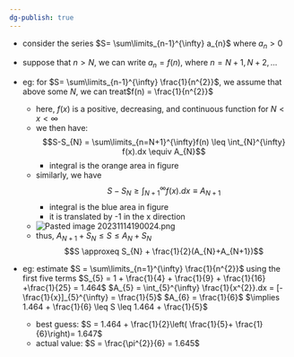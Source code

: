 ```yaml
---
dg-publish: true
---
```


- consider the series $S= \sum\limits_{n-1}^{\infty} a_{n}$ where $a_{n}>0$
- suppose that $n>N$, we can write $a_{n}=f(n)$, where $n = N+1, N+2, ...$

- eg: for $S= \sum\limits_{n-1}^{\infty} \frac{1}{n^{2}}$, we assume that above some $N$, we can treat$f(n) = \frac{1}{n^{2}}$
	- here, $f(x)$ is a positive, decreasing, and continuous function for $N<x<\infty$
	- we then have: 
	$$S-S_{N} = \sum\limits_{n=N+1}^{\infty}f(n) \leq \int_{N}^{\infty} f(x).dx \equiv A_{N}$$
		- integral is the orange area in figure
	- similarly, we have 
	$$S-S_{N} \geq \int_{N+1}^{\infty}f(x).dx \equiv A_{N+1}$$
		- integral is the blue area in figure
		- it is translated by -1 in the x direction
	- ![Pasted image 20231114190024.png](/img/user/pics/Pasted%20image%2020231114190024.png)
	- thus, $A_{N+1} + S_{N} \leq S \leq A_{N}+S_{N}$
	$$S \approxeq S_{N} + \frac{1}{2}(A_{N}+A_{N+1})$$
- eg: estimate $S = \sum\limits_{n=1}^{\infty} \frac{1}{n^{2}}$ using the first five terms
		$S_{5} = 1 + \frac{1}{4} + \frac{1}{9} + \frac{1}{16} +\frac{1}{25}  = 1.464$
		$A_{5} = \int_{5}^{\infty} \frac{1}{x^{2}}.dx = [- \frac{1}{x}]_{5}^{\infty} = \frac{1}{5}$
		$A_{6} = \frac{1}{6}$
		$\implies 1.464 + \frac{1}{6} \leq S \leq 1.464 + \frac{1}{5}$
	- best guess: $S = 1.464 + \frac{1}{2}\left( \frac{1}{5}+ \frac{1}{6}\right)= 1.647$
	- actual value: $S = \frac{\pi^{2}}{6} = 1.645$
